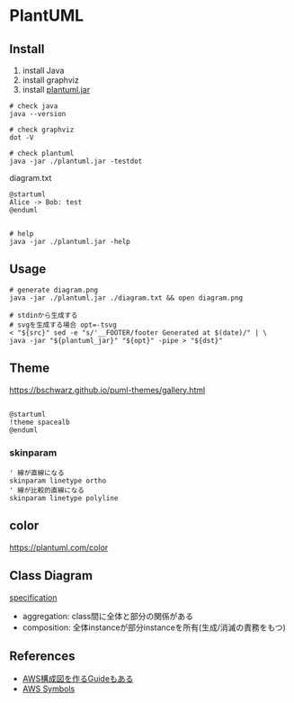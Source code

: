 # PlantUML

## Install

1. install Java
1. install graphviz
1. install [plantuml.jar](https://sourceforge.net/projects/plantuml/files/plantuml.jar/download)
```shell
# check java
java --version

# check graphviz
dot -V

# check plantuml
java -jar ./plantuml.jar -testdot
```

diagram.txt
```text
@startuml
Alice -> Bob: test
@enduml
```

```shell

# help
java -jar ./plantuml.jar -help
```

## Usage

```shell
# generate diagram.png
java -jar ./plantuml.jar ./diagram.txt && open diagram.png

# stdinから生成する
# svgを生成する場合 opt=-tsvg
< "${src}" sed -e "s/'__FOOTER/footer Generated at $(date)/" | \
java -jar "${plantuml_jar}" "${opt}" -pipe > "${dst}" 
```

## Theme

https://bschwarz.github.io/puml-themes/gallery.html

```shell

@startuml
!theme spacealb
@enduml
```

### skinparam

```puml
' 線が直線になる
skinparam linetype ortho
' 線が比較的直線になる
skinparam linetype polyline
```

## color

https://plantuml.com/color

## Class Diagram

[specification](https://plantuml.com/class-diagram)

* aggregation: class間に全体と部分の関係がある
* composition: 全体instanceが部分instanceを所有(生成/消滅の責務をもつ)

## References

* [AWS構成図を作るGuideもある](https://crashedmind.github.io/PlantUMLHitchhikersGuide/index.html)
* [AWS Symbols](https://github.com/awslabs/aws-icons-for-plantuml/blob/master/AWSSymbols.md)
